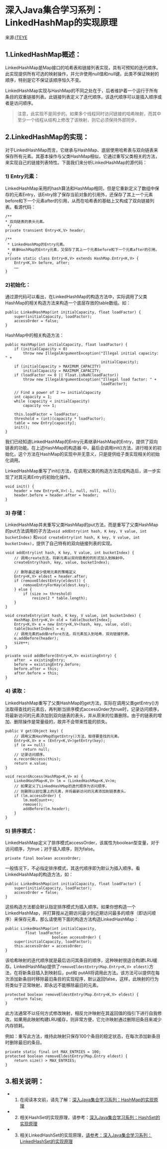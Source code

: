 # 深入Java集合学习系列：LinkedHashMap的实现原理

来源:[ITEYE](http://zhangshixi.iteye.com/blog/673789)

## 1.LinkedHashMap概述：
LinkedHashMap是Map接口的哈希表和链接列表实现，具有可预知的迭代顺序。此实现提供所有可选的映射操作，并允许使用null值和null键。此类不保证映射的顺序，特别是它不保证该顺序恒久不变。

LinkedHashMap实现与HashMap的不同之处在于，后者维护着一个运行于所有条目的双重链接列表。此链接列表定义了迭代顺序，该迭代顺序可以是插入顺序或者是访问顺序。
   
> 注意，此实现不是同步的。如果多个线程同时访问链接的哈希映射，而其中至少一个线程从结构上修改了该映射，则它必须保持外部同步。
 
## 2.LinkedHashMap的实现：
对于LinkedHashMap而言，它继承与HashMap、底层使用哈希表与双向链表来保存所有元素。其基本操作与父类HashMap相似，它通过重写父类相关的方法，来实现自己的链接列表特性。下面我们来分析LinkedHashMap的源代码：

###    1) Entry元素：

LinkedHashMap采用的hash算法和HashMap相同，但是它重新定义了数组中保存的元素Entry，该Entry除了保存当前对象的引用外，还保存了其上一个元素before和下一个元素after的引用，从而在哈希表的基础上又构成了双向链接列表。看源代码：

```
/**
* 双向链表的表头元素。
 */
private transient Entry<K,V> header;

/**
 * LinkedHashMap的Entry元素。
 * 继承HashMap的Entry元素，又保存了其上一个元素before和下一个元素after的引用。
 */
private static class Entry<K,V> extends HashMap.Entry<K,V> {
	Entry<K,V> before, after;
    ……
}
```

### 2)初始化：

通过源代码可以看出，在LinkedHashMap的构造方法中，实际调用了父类HashMap的相关构造方法来构造一个底层存放的table数组。如：

```
public LinkedHashMap(int initialCapacity, float loadFactor) {
    super(initialCapacity, loadFactor);
    accessOrder = false;
}
```

HashMap中的相关构造方法：

```
public HashMap(int initialCapacity, float loadFactor) {
    if (initialCapacity < 0)
        throw new IllegalArgumentException("Illegal initial capacity: " +
                                           initialCapacity);
    if (initialCapacity > MAXIMUM_CAPACITY)
        initialCapacity = MAXIMUM_CAPACITY;
    if (loadFactor <= 0 || Float.isNaN(loadFactor))
        throw new IllegalArgumentException("Illegal load factor: " +
                                           loadFactor);

    // Find a power of 2 >= initialCapacity
    int capacity = 1;
    while (capacity < initialCapacity)
        capacity <<= 1;

    this.loadFactor = loadFactor;
    threshold = (int)(capacity * loadFactor);
    table = new Entry[capacity];
    init();
}
```
我们已经知道LinkedHashMap的Entry元素继承HashMap的Entry，提供了双向链表的功能。在上述HashMap的构造器
中，最后会调用init()方法，进行相关的初始化，这个方法在HashMap的实现中并无意义，只是提供给子类实现相关的初始化调用。

LinkedHashMap重写了init()方法，在调用父类的构造方法完成构造后，进一步实现了对其元素Entry的初始化操作。

```
void init() {
    header = new Entry<K,V>(-1, null, null, null);
    header.before = header.after = header;
}
```

### 3) 存储：

LinkedHashMap并未重写父类HashMap的put方法，而是重写了父类HashMap的put方法调用的子方法`void addEntry(int hash, K key, V value, int bucketIndex)` 和`void createEntry(int hash, K key, V value, int bucketIndex)`，提供了自己特有的双向链接列表的实现。

```
void addEntry(int hash, K key, V value, int bucketIndex) {
    // 调用create方法，将新元素以双向链表的的形式加入到映射中。
    createEntry(hash, key, value, bucketIndex);

    // 删除最近最少使用元素的策略定义
    Entry<K,V> eldest = header.after;
    if (removeEldestEntry(eldest)) {
        removeEntryForKey(eldest.key);
    } else {
        if (size >= threshold)
            resize(2 * table.length);
    }
}
```

```
void createEntry(int hash, K key, V value, int bucketIndex) {
    HashMap.Entry<K,V> old = table[bucketIndex];
    Entry<K,V> e = new Entry<K,V>(hash, key, value, old);
    table[bucketIndex] = e;
    // 调用元素的addBrefore方法，将元素加入到哈希、双向链接列表。
    e.addBefore(header);
    size++;
}
```

```
private void addBefore(Entry<K,V> existingEntry) {
    after  = existingEntry;
    before = existingEntry.before;
    before.after = this;
    after.before = this;
}
```

### 4) 读取：

LinkedHashMap重写了父类HashMap的get方法，实际在调用父类getEntry()方法取得查找的元素后，再判断当排序模式accessOrder为true时，记录访问顺序，将最新访问的元素添加到双向链表的表头，并从原来的位置删除。由于的链表的增加、删除操作是常量级的，故并不会带来性能的损失。

```
public V get(Object key) {
    // 调用父类HashMap的getEntry()方法，取得要查找的元素。
    Entry<K,V> e = (Entry<K,V>)getEntry(key);
    if (e == null)
        return null;
    // 记录访问顺序。
    e.recordAccess(this);
    return e.value;
}
```

```
void recordAccess(HashMap<K,V> m) {
    LinkedHashMap<K,V> lm = (LinkedHashMap<K,V>)m;
    // 如果定义了LinkedHashMap的迭代顺序为访问顺序，
    // 则删除以前位置上的元素，并将最新访问的元素添加到链表表头。
    if (lm.accessOrder) {
        lm.modCount++;
        remove();
        addBefore(lm.header);
    }
}
```

### 5) 排序模式：

LinkedHashMap定义了排序模式accessOrder，该属性为boolean型变量，对于访问顺序，为true；对于插入顺序，则为false。

```
private final boolean accessOrder;  
```

一般情况下，不必指定排序模式，其迭代顺序即为默认为插入顺序。看LinkedHashMap的构造方法，如：

```
public LinkedHashMap(int initialCapacity, float loadFactor) {  
    super(initialCapacity, loadFactor);  
    accessOrder = false;  
}
```

这些构造方法都会默认指定排序模式为插入顺序。如果你想构造一个LinkedHashMap，并打算按从近期访问最少到近期访问最多的顺序（即访问顺序）来保存元素，那么请使用下面的构造方法构造LinkedHashMap：

```
public LinkedHashMap(int initialCapacity,  
         float loadFactor,  
                     boolean accessOrder) {  
    super(initialCapacity, loadFactor);  
    this.accessOrder = accessOrder;  
}
```

该哈希映射的迭代顺序就是最后访问其条目的顺序，这种映射很适合构建LRU缓存。LinkedHashMap提供了`removeEldestEntry(Map.Entry<K,V> eldest)`方法，在将新条目插入到映射后，put和 putAll将调用此方法。该方法可以提供在每次添加新条目时移除最旧条目的实现程序，默认返回false，这样，此映射的行为将类似于正常映射，即永远不能移除最旧的元素。

```
protected boolean removeEldestEntry(Map.Entry<K,V> eldest) {  
    return false;  
}
```

此方法通常不以任何方式修改映射，相反允许映射在其返回值的指引下进行自我修改。如果用此映射构建LRU缓存，则非常方便，它允许映射通过删除旧条目来减少内存损耗。

例如：重写此方法，维持此映射只保存100个条目的稳定状态，在每次添加新条目时删除最旧的条目。

```
private static final int MAX_ENTRIES = 100;  
protected boolean removeEldestEntry(Map.Entry eldest) {  
    return size() > MAX_ENTRIES;  
}
 ```

## 3.相关说明：

* 1) 在阅读本文前，请先了解：[深入Java集合学习系列：HashMap的实现原理](HashMap的实现原理.md)
* 2) 相关HashSet的实现原理，请参考：[深入Java集合学习系列：HashSet的实现原理](HashSet的实现原理.md)
* 3) 相关LinkedHashSet的实现原理，[请参考：深入Java集合学习系列：LinkedHashSet的实现原理](LinkedHashSet的实现原理.md)
